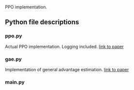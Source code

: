 PPO implementation. 


## Python file descriptions

### ppo.py
Actual PPO implementation. Logging included.
[link to paper](https://arxiv.org/abs/1707.06347)


### gae.py
Implementation of general advantage estimation.
[link to paper](https://arxiv.org/abs/1506.02438)

### main.py

##